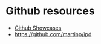 # Github resources

- [Github Showcases](https://github.com/showcases)
- https://github.com/martinp/ipd